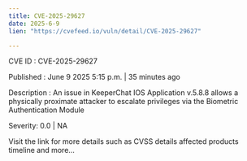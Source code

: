 ```yaml
---
title: CVE-2025-29627
date: 2025-6-9
lien: "https://cvefeed.io/vuln/detail/CVE-2025-29627"

---
```


CVE ID : CVE-2025-29627

Published :  June 9
2025
5:15 p.m. | 35 minutes ago

Description : An issue in KeeperChat IOS Application v.5.8.8 allows a physically proximate attacker to escalate privileges via the Biometric Authentication Module

Severity: 0.0 | NA

Visit the link for more details
such as CVSS details
affected products
timeline
and more...
